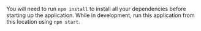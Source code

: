 You will need to run `npm install` to install all your dependencies before starting up the application. While in development, run this application from this location using `npm start`.

